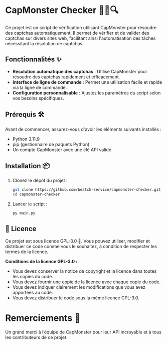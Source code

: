 # CapMonster Checker 🕵️‍♂️🔍

Ce projet est un script de vérification utilisant CapMonster pour résoudre des captchas automatiquement. Il permet de vérifier et de valider des captchas sur divers sites web, facilitant ainsi l'automatisation des tâches nécessitant la résolution de captchas.

## Fonctionnalités ✨

- **Résolution automatique des captchas** : Utilise CapMonster pour résoudre des captchas rapidement et efficacement.
- **Interface de ligne de commande** : Permet une utilisation facile et rapide via la ligne de commande.
- **Configuration personnalisable** : Ajustez les paramètres du script selon vos besoins spécifiques.

## Prérequis 🛠️

Avant de commencer, assurez-vous d'avoir les éléments suivants installés :

- Python 3.11.9
- pip (gestionnaire de paquets Python)
- Un compte CapMonster avec une clé API valide

## Installation 📦

1. Clonez le dépôt du projet :
   ```sh
   git clone https://github.com/beatch-service/capmonster-checker.git
   cd capmonster-checker

2. Lancer le script :
   ```sh
   py main.py

## 📜 Licence

Ce projet est sous licence GPL-3.0 📜. Vous pouvez utiliser, modifier et distribuer ce code comme vous le souhaitez, à condition de respecter les termes de la licence.

**Conditions de la licence GPL-3.0 :**

* Vous devez conserver la notice de copyright et la licence dans toutes les copies du code.
* Vous devez fournir une copie de la licence avec chaque copie du code.
* Vous devez indiquer clairement les modifications que vous avez apportées au code.
* Vous devez distribuer le code sous la même licence GPL-3.0.

# Remerciements 🙏
Un grand merci à l’équipe de CapMonster pour leur API incroyable et à tous les contributeurs de ce projet.
